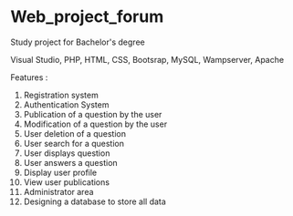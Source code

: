 # Web_project_forum
Study project for Bachelor's degree

Visual Studio, PHP, HTML, CSS, Bootsrap, MySQL, Wampserver, Apache

Features :
1. Registration system
2. Authentication System
3. Publication of a question by the user
4. Modification of a question by the user
5. User deletion of a question
6. User search for a question
7. User displays question
8. User answers a question
9. Display user profile
10. View user publications 
11. Administrator area
12. Designing a database to store all data
